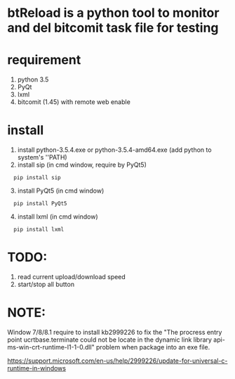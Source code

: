 # btReload is a python tool to monitor and del bitcomit task file for testing 
  
# requirement
  1. python 3.5
  2. PyQt
  3. lxml
  4. bitcomit (1.45) with remote web enable

# install
  1. install python-3.5.4.exe or python-3.5.4-amd64.exe (add python to system's ''PATH)
  2. install sip (in cmd window, require by PyQt5)
```
  pip install sip
```
  
  3. install PyQt5 (in cmd window)
```
  pip install PyQt5
```
  
  4. install lxml (in cmd window)
```
  pip install lxml
```

# TODO:
  1. read current upload/download speed
  2. start/stop all button

# NOTE:
  Window 7/8/8.1 require to install kb2999226 to fix the "The procress entry point ucrtbase.terminate could not be locate in the dynamic link library api-ms-win-crt-runtime-l1-1-0.dll" problem when package into an exe file. 

https://support.microsoft.com/en-us/help/2999226/update-for-universal-c-runtime-in-windows
